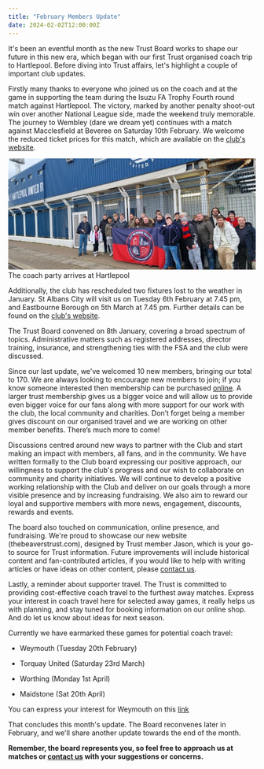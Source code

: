 ```yaml
---
title: "February Members Update"
date: 2024-02-02T12:00:00Z
---
```


It's been an eventful month as the new Trust Board works to
shape our future in this new era, which began with our first Trust organised coach trip to Hartlepool. Before diving into Trust affairs, let's highlight a couple of important club updates. 

Firstly many thanks to everyone who joined us on the coach and at the game in supporting the team during the Isuzu FA Trophy Fourth round match against Hartlepool. The victory, marked by another penalty shoot-out win over another
National League side, made the weekend truly memorable. The journey to Wembley (dare we dream yet) continues with a match against Macclesfield at Beveree on Saturday 10th February. We welcome the reduced ticket prices for this match, which are available on the [club's website](https://hamrichfc.com/blogs/news/fa-trophy-ticket-prices-announced). 

![Fans from the coach arrive at Hartlepool](fans.jpg)
The coach party arrives at Hartlepool

Additionally, the club has rescheduled two fixtures lost to the
weather in January. St Albans City will visit us on Tuesday 6th February at 7.45 pm, and Eastbourne Borough on 5th March at 7.45 pm. Further details can be found on the [club's website](https://hamrichfc.com/blogs/news/re-arranged-fixtures-for-february-and-march). 

The Trust Board convened on 8th January, covering a broad spectrum of topics. Administrative matters such as registered addresses, director training, insurance, and strengthening ties with the FSA and the club were discussed. 

Since our last update, we've welcomed 10 new members, bringing our total to 170. We are always looking to encourage new members to join; if you know someone interested then membership can be purchased [online](https://hampton-richmond-borough-fc-supporters-society-limit.sumupstore.com/category/membership). A larger trust membership
gives us a bigger voice and will allow us to provide even bigger voice for our fans along with more support for our work with the club, the local community and charities. Don’t forget being a member gives discount on our organised travel and we are working on other member benefits. There’s much more to come!

Discussions centred around new ways to partner with the Club and start making an impact with members, all fans, and in the community. We have written formally to the Club board expressing our positive approach, our willingness to support the club's progress and our wish to collaborate on community and charity initiatives. We will continue to develop a positive working relationship with the Club and deliver on our goals through a more visible presence and by increasing fundraising. We also aim to reward our loyal and supportive members with more news, engagement, discounts, rewards and events.

The board also touched on communication, online presence, and fundraising. We're proud to showcase our new website (thebeaverstrust.com), designed by Trust member Jason, which is your go-to source for Trust information. Future improvements will include historical content and fan-contributed articles, if you would like to help with writing articles or have ideas on other content, please [contact us](https://thebeaverstrust.com/contact/). 

Lastly, a reminder about supporter travel. The Trust is committed to providing cost-effective coach travel to the furthest away matches. Express your interest in coach travel here for selected away games, it really helps us with planning, and stay tuned for booking information on our online shop. And do let us know about ideas for next season.

Currently we have earmarked these games for potential coach travel:

- Weymouth (Tuesday 20th February)  

- Torquay United (Saturday 23rd March)  

- Worthing (Monday 1st April)  

- Maidstone (Sat 20th April)  

You can express your interest for Weymouth on this [link](https://thebeaverstrust.com/posts/weymouth-travel/) 

That concludes this month's update. The Board reconvenes later in February, and we'll share another update towards the end of the month.

**Remember, the board represents you, so feel free to approach us at matches or [contact us](https://thebeaverstrust.com/contact/) with your suggestions or concerns.**
